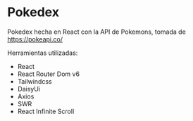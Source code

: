 # Pokedex

Pokedex hecha en React con la API de Pokemons, tomada de https://pokeapi.co/

Herramientas utilizadas: 
  - React 
  - React Router Dom v6
  - Tailwindcss
  - DaisyUi
  - Axios
  - SWR
  - React Infinite Scroll
